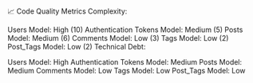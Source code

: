📈 Code Quality Metrics
Complexity:

Users Model: High (10)
Authentication Tokens Model: Medium (5)
Posts Model: Medium (6)
Comments Model: Low (3)
Tags Model: Low (2)
Post_Tags Model: Low (2)
Technical Debt:

Users Model: High
Authentication Tokens Model: Medium
Posts Model: Medium
Comments Model: Low
Tags Model: Low
Post_Tags Model: Low
